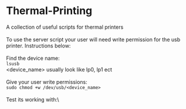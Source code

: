 # Thermal-Printing
A collection of useful scripts for thermal printers\
\
To use the server script your user will need write permission for the usb printer. Instructions below:\
\
Find the device name:\
```lsusb```\
<device_name> usually look like lp0, lp1 ect\
\
Give your user write permissions:\
```sudo chmod +w /dev/usb/<device_name>```\
\
Test its working with:\
```echo "Hello World" > /dev/usb/<device_name>\


